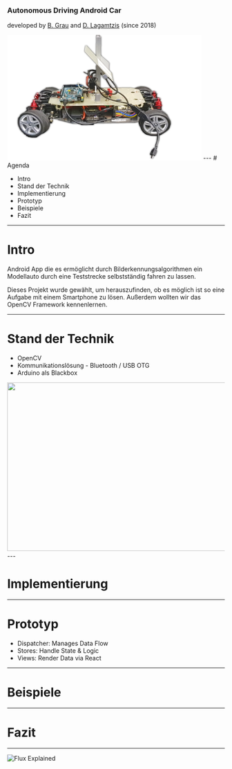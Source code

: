 ### Autonomous Driving Android Car 
developed by [B. Grau](https://github.com/SuperCrazyKing) and [D. Lagamtzis](https://github.com/umadbro96) (since 2018)

<img src="assets/Cropped%20Car.png" width="450" height="290">
---
# Agenda

* Intro
* Stand der Technik
* Implementierung
* Prototyp
* Beispiele
* Fazit
---

# Intro 

Android App die es ermöglicht durch Bilderkennungsalgorithmen ein Modellauto durch eine Teststrecke selbstständig fahren zu lassen.

Dieses Projekt wurde gewählt, um herauszufinden, ob es möglich ist so eine Aufgabe mit einem Smartphone zu lösen. Außerdem wollten wir das OpenCV Framework kennenlernen. 

---

# Stand der Technik

* OpenCV 
* Kommunikationslösung - Bluetooth / USB OTG
* Arduino als Blackbox

<img src="https://github.com/umadbro96/androidAICar/blob/master/assets/architecture.png" width="700" height="390">
---

# Implementierung

---

# Prototyp

- Dispatcher: Manages Data Flow
- Stores: Handle State & Logic
- Views: Render Data via React
---

# Beispiele
---
# Fazit
---
![Flux Explained](https://facebook.github.io/flux/img/flux-simple-f8-diagram-explained-1300w.png)
